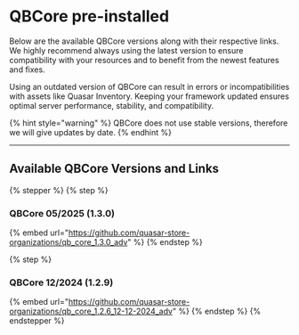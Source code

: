# QBCore pre-installed

Below are the available QBCore versions along with their respective links. We highly recommend always using the latest version to ensure compatibility with your resources and to benefit from the newest features and fixes.

Using an outdated version of QBCore can result in errors or incompatibilities with assets like Quasar Inventory. Keeping your framework updated ensures optimal server performance, stability, and compatibility.

{% hint style="warning" %}
QBCore does not use stable versions, therefore we will give updates by date.
{% endhint %}

***

## **Available QBCore Versions and Links**

{% stepper %}
{% step %}
### QBCore 05/2025 (1.3.0)

{% embed url="https://github.com/quasar-store-organizations/qb_core_1.3.0_adv" %}
{% endstep %}

{% step %}
### QBCore 12/2024 (1.2.9)

{% embed url="https://github.com/quasar-store-organizations/qb_core_1.2.6_12-12-2024_adv" %}
{% endstep %}
{% endstepper %}
